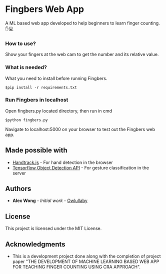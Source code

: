 # Fingbers Web App

A ML based web app developed to help beginners to learn finger counting. :hand::computer:


### How to use?

Show your fingers at the web cam to get the number and its relative value.


### What is needed?

What you need to install before running Fingbers.

```
$pip install -r requirements.txt
```

### Run Fingbers in localhost

Open fingbers.py located directory, then run in cmd

```
$python fingbers.py
```
Navigate to localhost:5000 on your browser to test out the Fingbers web app.


## Made possible with

* [Handtrack.js](https://victordibia.github.io/handtrack.js/#/) - For hand detection in the browser
* [Tensorflow Object Detection API](https://github.com/tensorflow/models/tree/master/research/object_detection) - For gesture classification in the server


## Authors

* **Alex Wong** - *Initial work* - [Owlullaby](https://github.com/Owlullaby)


## License

This project is licensed under the MIT License.


## Acknowledgments

* This is a development project done along with the completion of project paper "THE DEVELOPMENT OF MACHINE LEARNING BASED WEB APP FOR TEACHING FINGER COUNTING USING CRA APPROACH".

